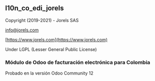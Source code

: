 l10n_co_edi_jorels
------------------

Copyright (2019-2021) - Jorels SAS

[info@jorels.com](mailto:info@jorels.com)

[https://www.jorels.com](https://www.jorels.com)

Under LGPL (Lesser General Public License)

### Módulo de Odoo de facturación electrónica para Colombia

Probado en la versión Odoo Community 12